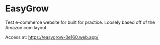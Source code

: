 # EasyGrow
 Test e-commerce website for built for practice. Loosely based off of the Amazon.com layout.

 Access at:
 https://easygrow-3e160.web.app/
